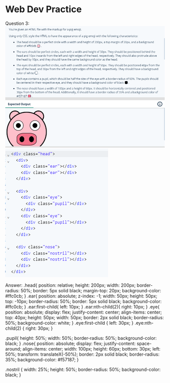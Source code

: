 # Web Dev Practice
Question 3:
![Alt text](image-4.png)
![Alt text](image-5.png)

Answer:
.head{
  position: relative;
  height: 200px;
  width: 200px;
  border-radius: 50%;
  border: 5px solid black;
  margin-top: 20px; 
  background-color: #ffc0cb;
}
.ear{
  position: absolute;
  z-index: -1;
  width: 50px;
  height: 50px;
  top: -10px;
  border-radius: 50%;
  border: 5px solid black;
  background-color: #ffc0cb;
}
.ear:first-child{
  left: 10px;
}
.ear:nth-child(2){
  right: 10px;
}
.eye{
  position: absolute;
  display: flex;
  justify-content: center;
  align-items: center;
  top: 40px;
  height: 50px;
  width: 50px;
  border: 2px solid black;
  border-radius: 50%;
  background-color: white;
}
.eye:first-child {
  left: 30px;
}
.eye:nth-child(2) {
  right: 30px;
}

.pupil{
    height: 50%;
    width: 50%;
    border-radius: 50%;
    background-color: black;
}
.nose{
  position: absolute;
  display: flex;
  justify-content: space-around;
  align-items: center;
  width: 100px;
  height: 60px;
  bottom: 30px;
  left: 50%;
  transform: translateX(-50%);
  border: 2px solid black;
  border-radius: 35%;
  background-color: #f57187;
}

.nostril {
    width: 25%;
    height: 50%;
    border-radius: 50%;
    background-color: black;
}